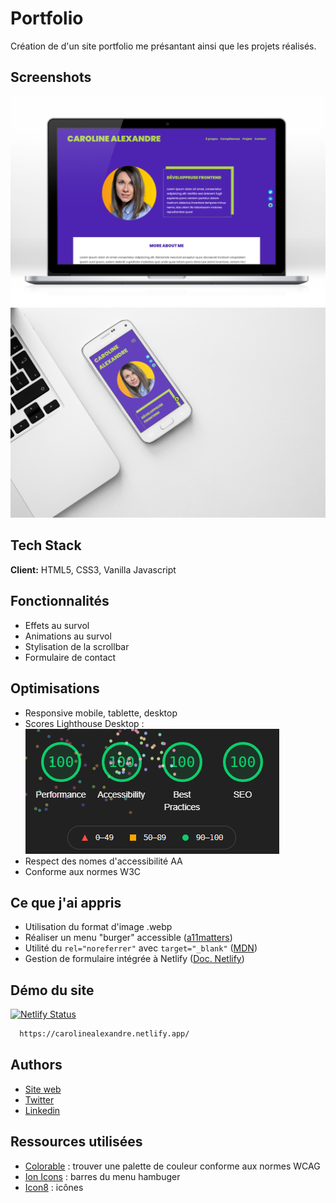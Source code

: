 
# Portfolio

Création de d'un site portfolio me présantant ainsi que les projets réalisés.
## Screenshots

![desktop](https://github.com/CarolineSenes/Portfolio/blob/master/assets/images/screenshots/mockup_desktop.png)
![mobile](https://github.com/CarolineSenes/Portfolio/blob/master/assets/images/screenshots/mockup_mobile.png)
## Tech Stack

**Client:** HTML5, CSS3, Vanilla Javascript

  
## Fonctionnalités

- Effets au survol
- Animations au survol
- Stylisation de la scrollbar
- Formulaire de contact
  
## Optimisations

- Responsive mobile, tablette, desktop
- Scores Lighthouse Desktop : ![lighthouse_desktop](https://github.com/CarolineSenes/Portfolio/blob/master/assets/images/screenshots/lighthouse_desktop.png)
- Respect des nomes d'accessibilité AA
- Conforme aux normes W3C
## Ce que j'ai appris

- Utilisation du format d'image .webp
- Réaliser un menu "burger" accessible ([a11matters](https://www.a11ymatters.com/pattern/mobile-nav/))
- Utilité du `rel="noreferrer"` avec `target="_blank"` ([MDN](https://developer.mozilla.org/fr/docs/Web/HTML/Link_types/noreferrer))
- Gestion de formulaire intégrée à Netlify ([Doc. Netlify](https://docs.netlify.com/forms/setup/?_ga=2.236939273.948881923.1634635235-2070872926.1628676737))
## Démo du site
[![Netlify Status](https://api.netlify.com/api/v1/badges/931c2f66-0e7c-459f-a520-699491c0e022/deploy-status)](https://app.netlify.com/sites/carolinealexandre/deploys)

```bash
  https://carolinealexandre.netlify.app/
```



  
## Authors

- [Site web](https://carolinealexandre.netlify.app/) 
- [Twitter](https://twitter.com/senes_caroline) 
- [Linkedin](https://www.linkedin.com/in/carolinesenes/) 
  
## Ressources utilisées

 - [Colorable](https://colorable.jxnblk.com/aed44c/4e28b0) : trouver une palette de couleur conforme aux normes WCAG
 - [Ion Icons](https://ionic.io/ionicons) : barres du menu hambuger
 - [Icon8](https://icons8.com/) : icônes

  